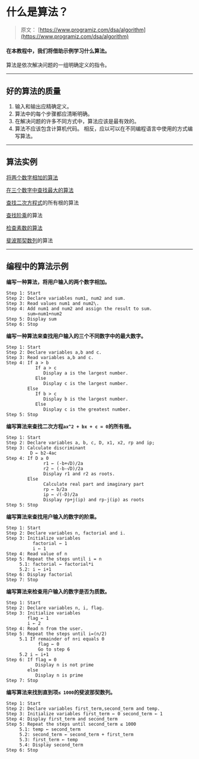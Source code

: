 # 什么是算法？

> 原文： [https://www.programiz.com/dsa/algorithm](https://www.programiz.com/dsa/algorithm)

#### 在本教程中，我们将借助示例学习什么算法。

算法是依次解决问题的一组明确定义的指令。

* * *

## 好的算法的质量

1.  输入和输出应精确定义。
2.  算法中的每个步骤都应清晰明确。
3.  在解决问题的许多不同方式中，算法应该是最有效的。
4.  算法不应该包含计算机代码。 相反，应以可以在不同编程语言中使用的方式编写算法。

* * *

## 算法实例

[将两个数字相加的算法](#add)

[在三个数字中查找最大的算法](#largest)

[查找二次方程式](#quadratic)的所有根的算法

[查找阶乘](#factorial)的算法

[检查素数的算法](#prime)

[斐波那契数列](#fab)的算法

* * *

## 编程中的算法示例

**编写一种算法，将用户输入的两个数字相加。**

```
Step 1: Start
Step 2: Declare variables num1, num2 and sum. 
Step 3: Read values num1 and num2\. 
Step 4: Add num1 and num2 and assign the result to sum.
        sum←num1+num2 
Step 5: Display sum 
Step 6: Stop

```

**编写一种算法来查找用户输入的三个不同数字中的最大数字。**

```
Step 1: Start
Step 2: Declare variables a,b and c.
Step 3: Read variables a,b and c.
Step 4: If a > b
           If a > c
              Display a is the largest number.
           Else
              Display c is the largest number.
        Else
           If b > c
              Display b is the largest number.
           Else
              Display c is the greatest number.  
Step 5: Stop

```

**编写算法来查找二次方程`ax^2 + bx + c = 0`的所有根。**

```
Step 1: Start
Step 2: Declare variables a, b, c, D, x1, x2, rp and ip;
Step 3: Calculate discriminant
         D ← b2-4ac
Step 4: If D ≥ 0
              r1 ← (-b+√D)/2a
              r2 ← (-b-√D)/2a 
              Display r1 and r2 as roots.
        Else     
              Calculate real part and imaginary part
              rp ← b/2a
              ip ← √(-D)/2a
              Display rp+j(ip) and rp-j(ip) as roots
Step 5: Stop             

```

**编写算法来查找用户输入的数字的阶乘。**

```
Step 1: Start
Step 2: Declare variables n, factorial and i.
Step 3: Initialize variables
          factorial ← 1
          i ← 1
Step 4: Read value of n
Step 5: Repeat the steps until i = n
     5.1: factorial ← factorial*i
     5.2: i ← i+1
Step 6: Display factorial
Step 7: Stop

```

**编写算法来检查用户输入的数字是否为质数。**

```
Step 1: Start
Step 2: Declare variables n, i, flag.
Step 3: Initialize variables
        flag ← 1
        i ← 2  
Step 4: Read n from the user.
Step 5: Repeat the steps until i=(n/2)
     5.1 If remainder of n÷i equals 0
            flag ← 0
            Go to step 6
     5.2 i ← i+1
Step 6: If flag = 0
           Display n is not prime
        else
           Display n is prime
Step 7: Stop 

```

**编写算法来找到直到项`≤ 1000`的斐波那契数列。**

```
Step 1: Start 
Step 2: Declare variables first_term,second_term and temp. 
Step 3: Initialize variables first_term ← 0 second_term ← 1 
Step 4: Display first_term and second_term 
Step 5: Repeat the steps until second_term ≤ 1000 
     5.1: temp ← second_term 
     5.2: second_term ← second_term + first_term 
     5.3: first_term ← temp 
     5.4: Display second_term 
Step 6: Stop

```